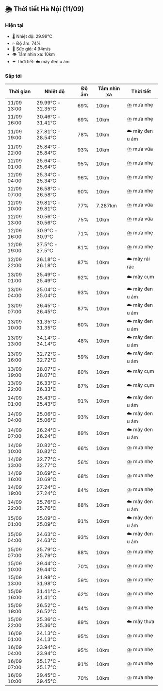 ## 🌦️ Thời tiết Hà Nội (11/09)

### Hiện tại

- 🌡️ Nhiệt độ: 29.99℃
- 💦 Độ ẩm: 74%
- 💨 Sức gió: 4.94m/s
- 👁️ Tầm nhìn xa: 10km
- ☂️ Thời tiết: ☁️ mây đen u ám

### Sắp tới

| Thời gian | Nhiệt độ | Độ ẩm | Tầm nhìn xa | Thời tiết |
| --- | --- | --- | --- | --- |
| 11/09 13:00 | 29.99℃ - 32.35℃ | 69% | 10km | ⛈️ mưa nhẹ |
| 11/09 16:00 | 30.46℃ - 31.41℃ | 69% | 10km | ⛈️ mưa nhẹ |
| 11/09 19:00 | 27.81℃ - 28.54℃ | 78% | 10km | ☁️ mây đen u ám |
| 11/09 22:00 | 25.84℃ - 25.84℃ | 93% | 10km | ⛈️ mưa vừa |
| 12/09 01:00 | 25.64℃ - 25.64℃ | 95% | 10km | ⛈️ mưa nhẹ |
| 12/09 04:00 | 25.34℃ - 25.34℃ | 96% | 10km | ⛈️ mưa nhẹ |
| 12/09 07:00 | 26.58℃ - 26.58℃ | 90% | 10km | ⛈️ mưa nhẹ |
| 12/09 10:00 | 29.81℃ - 29.81℃ | 77% | 7.287km | ⛈️ mưa vừa |
| 12/09 13:00 | 30.56℃ - 30.56℃ | 75% | 10km | ⛈️ mưa vừa |
| 12/09 16:00 | 30.9℃ - 30.9℃ | 71% | 10km | ⛈️ mưa nhẹ |
| 12/09 19:00 | 27.5℃ - 27.5℃ | 81% | 10km | ⛈️ mưa nhẹ |
| 12/09 22:00 | 26.18℃ - 26.18℃ | 87% | 10km | ☁️ mây rải rác |
| 13/09 01:00 | 25.49℃ - 25.49℃ | 92% | 10km | ☁️ mây cụm |
| 13/09 04:00 | 25.04℃ - 25.04℃ | 93% | 10km | ☁️ mây đen u ám |
| 13/09 07:00 | 26.45℃ - 26.45℃ | 87% | 10km | ☁️ mây đen u ám |
| 13/09 10:00 | 31.35℃ - 31.35℃ | 60% | 10km | ☁️ mây đen u ám |
| 13/09 13:00 | 34.14℃ - 34.14℃ | 48% | 10km | ☁️ mây đen u ám |
| 13/09 16:00 | 32.72℃ - 32.72℃ | 59% | 10km | ☁️ mây đen u ám |
| 13/09 19:00 | 28.07℃ - 28.07℃ | 80% | 10km | ☁️ mây cụm |
| 13/09 22:00 | 26.33℃ - 26.33℃ | 87% | 10km | ☁️ mây cụm |
| 14/09 01:00 | 25.43℃ - 25.43℃ | 91% | 10km | ☁️ mây đen u ám |
| 14/09 04:00 | 25.06℃ - 25.06℃ | 93% | 10km | ☁️ mây đen u ám |
| 14/09 07:00 | 26.24℃ - 26.24℃ | 89% | 10km | ☁️ mây đen u ám |
| 14/09 10:00 | 30.82℃ - 30.82℃ | 66% | 10km | ⛈️ mưa nhẹ |
| 14/09 13:00 | 32.77℃ - 32.77℃ | 56% | 10km | ⛈️ mưa nhẹ |
| 14/09 16:00 | 30.69℃ - 30.69℃ | 68% | 10km | ⛈️ mưa nhẹ |
| 14/09 19:00 | 27.24℃ - 27.24℃ | 84% | 10km | ⛈️ mưa nhẹ |
| 14/09 22:00 | 25.76℃ - 25.76℃ | 88% | 10km | ☁️ mây đen u ám |
| 15/09 01:00 | 25.09℃ - 25.09℃ | 91% | 10km | ☁️ mây đen u ám |
| 15/09 04:00 | 24.63℃ - 24.63℃ | 93% | 10km | ☁️ mây đen u ám |
| 15/09 07:00 | 25.79℃ - 25.79℃ | 88% | 10km | ⛈️ mưa nhẹ |
| 15/09 10:00 | 29.44℃ - 29.44℃ | 70% | 10km | ⛈️ mưa nhẹ |
| 15/09 13:00 | 31.98℃ - 31.98℃ | 59% | 10km | ⛈️ mưa nhẹ |
| 15/09 16:00 | 31.41℃ - 31.41℃ | 62% | 10km | ⛈️ mưa nhẹ |
| 15/09 19:00 | 26.52℃ - 26.52℃ | 84% | 10km | ⛈️ mưa nhẹ |
| 15/09 22:00 | 25.36℃ - 25.36℃ | 89% | 10km | ☁️ mây thưa |
| 16/09 01:00 | 24.13℃ - 24.13℃ | 95% | 10km | ⛈️ mưa nhẹ |
| 16/09 04:00 | 23.94℃ - 23.94℃ | 95% | 10km | ⛈️ mưa nhẹ |
| 16/09 07:00 | 25.17℃ - 25.17℃ | 91% | 10km | ⛈️ mưa nhẹ |
| 16/09 10:00 | 29.45℃ - 29.45℃ | 70% | 10km | ⛈️ mưa nhẹ |
